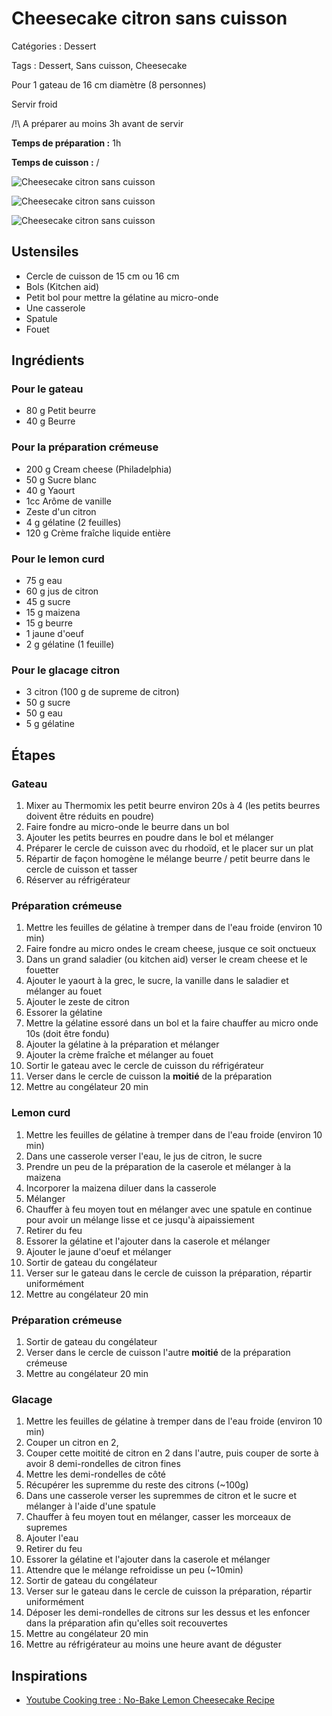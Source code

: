 # Cheesecake citron sans cuisson

Catégories : Dessert

Tags : Dessert, Sans cuisson, Cheesecake

Pour 1 gateau de 16 cm diamètre (8 personnes)

Servir froid

/!\\ A préparer au moins 3h avant de servir

**Temps de préparation :** 1h

**Temps de cuisson :** /

![Cheesecake citron sans cuisson](./Cheesecake_citron_sans_cuisson_1.jpg)

![Cheesecake citron sans cuisson](./Cheesecake_citron_sans_cuisson_2.jpg)

![Cheesecake citron sans cuisson](./Cheesecake_citron_sans_cuisson_3.jpg)

## Ustensiles

* Cercle de cuisson de 15 cm ou 16 cm
* Bols (Kitchen aid)
* Petit bol pour mettre la gélatine au micro-onde
* Une casserole
* Spatule
* Fouet

## Ingrédients

### Pour le gateau

* 80 g Petit beurre
* 40 g Beurre

### Pour la préparation crémeuse

* 200 g Cream cheese (Philadelphia)
* 50 g Sucre blanc
* 40 g Yaourt
* 1cc Arôme de vanille
* Zeste d'un citron
* 4 g gélatine (2 feuilles)
* 120 g Crème fraîche liquide entière

### Pour le lemon curd

* 75 g eau
* 60 g jus de citron
* 45 g sucre
* 15 g maizena
* 15 g beurre
* 1 jaune d'oeuf
* 2 g gélatine (1 feuille)

### Pour le glacage citron

* 3 citron (100 g de supreme de citron)
* 50 g sucre
* 50 g eau
* 5 g gélatine

## Étapes

### Gateau

1. Mixer au Thermomix les petit beurre environ 20s à 4 (les petits beurres doivent être réduits en poudre)
2. Faire fondre au micro-onde le beurre dans un bol
3. Ajouter les petits beurres en poudre dans le bol et mélanger
4. Préparer le cercle de cuisson avec du rhodoïd, et le placer sur un plat
5. Répartir de façon homogène le mélange beurre / petit beurre dans le cercle de cuisson et tasser
6. Réserver au réfrigérateur

### Préparation crémeuse

1. Mettre les feuilles de gélatine à tremper dans de l'eau froide (environ 10 min)
2. Faire fondre au micro ondes le cream cheese, jusque ce soit onctueux
3. Dans un grand saladier (ou kitchen aid) verser le cream cheese et le fouetter
4. Ajouter le yaourt à la grec, le sucre, la vanille dans le saladier et mélanger au fouet
5. Ajouter le zeste de citron
6. Essorer la gélatine
7. Mettre la gélatine essoré dans un bol et la faire chauffer au micro onde 10s (doit être fondu)
8. Ajouter la gélatine à la préparation et mélanger
9. Ajouter la crème fraîche et mélanger au fouet
10. Sortir le gateau avec le cercle de cuisson du réfrigérateur
11. Verser dans le cercle de cuisson la **moitié** de la préparation
12. Mettre au congélateur 20 min

### Lemon curd

1. Mettre les feuilles de gélatine à tremper dans de l'eau froide (environ 10 min)
2. Dans une casserole verser l'eau, le jus de citron, le sucre
3. Prendre un peu de la préparation de la caserole et mélanger à la maizena
4. Incorporer la maizena diluer dans la casserole
5. Mélanger
6. Chauffer à feu moyen tout en mélanger avec une spatule en continue pour avoir un mélange lisse et ce jusqu'à aipaissiement
7. Retirer du feu
8. Essorer la gélatine et l'ajouter dans la caserole et mélanger
9. Ajouter le jaune d'oeuf et mélanger
10. Sortir de gateau du congélateur
11. Verser sur le gateau dans le cercle de cuisson la préparation, répartir uniformément
12. Mettre au congélateur 20 min

### Préparation crémeuse

1. Sortir de gateau du congélateur
2. Verser dans le cercle de cuisson l'autre **moitié** de la préparation crémeuse
3. Mettre au congélateur 20 min

### Glacage

1. Mettre les feuilles de gélatine à tremper dans de l'eau froide (environ 10 min)
2. Couper un citron en 2, 
3. Couper cette moitité de citron en 2 dans l'autre, puis couper de sorte à avoir 8 demi-rondelles de citron fines
4. Mettre les demi-rondelles de côté
5. Récupérer les supremme du reste des citrons (~100g)
6. Dans une casserole verser les supremmes de citron et le sucre et mélanger à l'aide d'une spatule
7.  Chauffer à feu moyen tout en mélanger, casser les morceaux de supremes
8.  Ajouter l'eau
9.  Retirer du feu
10. Essorer la gélatine et l'ajouter dans la caserole et mélanger
11. Attendre que le mélange refroidisse un peu (~10min)
12. Sortir de gateau du congélateur
13. Verser sur le gateau dans le cercle de cuisson la préparation, répartir uniformément
14. Déposer les demi-rondelles de citrons sur les dessus et les enfoncer dans la préparation afin qu'elles soit recouvertes
15. Mettre au congélateur 20 min
15. Mettre au réfrigérateur au moins une heure avant de déguster

## Inspirations

* [Youtube Cooking tree : No-Bake Lemon Cheesecake Recipe](https://www.youtube.com/watch?v=TJgqyUUNYhA)
